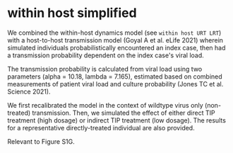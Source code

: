 # within host simplified

We combined the within-host dynamics model (see `within host URT LRT`) with a host-to-host transmission model (Goyal A et al. eLife 2021) wherein simulated individuals probabilistically encountered an index case, then had a transmission probability dependent on the index case's viral load.

The transmission probability is calculated from viral load using two parameters (alpha = 10.18, lambda = 7.165), estimated based on combined measurements of patient viral load and culture probability (Jones TC et al. Science 2021).

We first recalibrated the model in the context of wildtype virus only (non-treated) transmission. Then, we simulated the effect of either direct TIP treatment (high dosage) or indirect TIP treatment (low dosage). The results for a representative directly-treated individual are also provided.

Relevant to Figure S1G.
